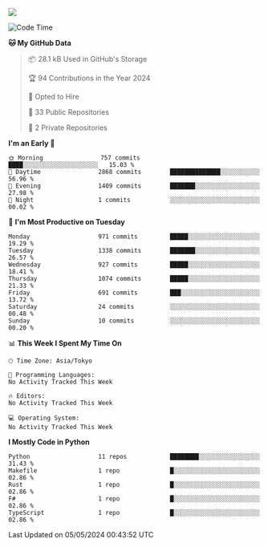 ![](https://komarev.com/ghpvc/?username=kitagawa-hr)

<!--START_SECTION:waka-->
![Code Time](http://img.shields.io/badge/Code%20Time-803%20hrs%208%20mins-blue)

**🐱 My GitHub Data** 

> 📦 28.1 kB Used in GitHub's Storage 
 > 
> 🏆 94 Contributions in the Year 2024
 > 
> 💼 Opted to Hire
 > 
> 📜 33 Public Repositories 
 > 
> 🔑 2 Private Repositories 
 > 
**I'm an Early 🐤** 

```text
🌞 Morning                757 commits         ████░░░░░░░░░░░░░░░░░░░░░   15.03 % 
🌆 Daytime                2868 commits        ██████████████░░░░░░░░░░░   56.96 % 
🌃 Evening                1409 commits        ███████░░░░░░░░░░░░░░░░░░   27.98 % 
🌙 Night                  1 commits           ░░░░░░░░░░░░░░░░░░░░░░░░░   00.02 % 
```
📅 **I'm Most Productive on Tuesday** 

```text
Monday                   971 commits         █████░░░░░░░░░░░░░░░░░░░░   19.29 % 
Tuesday                  1338 commits        ███████░░░░░░░░░░░░░░░░░░   26.57 % 
Wednesday                927 commits         █████░░░░░░░░░░░░░░░░░░░░   18.41 % 
Thursday                 1074 commits        █████░░░░░░░░░░░░░░░░░░░░   21.33 % 
Friday                   691 commits         ███░░░░░░░░░░░░░░░░░░░░░░   13.72 % 
Saturday                 24 commits          ░░░░░░░░░░░░░░░░░░░░░░░░░   00.48 % 
Sunday                   10 commits          ░░░░░░░░░░░░░░░░░░░░░░░░░   00.20 % 
```


📊 **This Week I Spent My Time On** 

```text
🕑︎ Time Zone: Asia/Tokyo

💬 Programming Languages: 
No Activity Tracked This Week

🔥 Editors: 
No Activity Tracked This Week

💻 Operating System: 
No Activity Tracked This Week
```

**I Mostly Code in Python** 

```text
Python                   11 repos            ████████░░░░░░░░░░░░░░░░░   31.43 % 
Makefile                 1 repo              █░░░░░░░░░░░░░░░░░░░░░░░░   02.86 % 
Rust                     1 repo              █░░░░░░░░░░░░░░░░░░░░░░░░   02.86 % 
F#                       1 repo              █░░░░░░░░░░░░░░░░░░░░░░░░   02.86 % 
TypeScript               1 repo              █░░░░░░░░░░░░░░░░░░░░░░░░   02.86 % 
```




 Last Updated on 05/05/2024 00:43:52 UTC
<!--END_SECTION:waka-->
